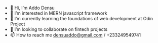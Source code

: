 - 👋 Hi, I’m Addo Densu
- 👀 I’m interested in MERN javascript framework
- 🌱 I’m currently learning the foundations of web development at Odin Project
- 💞️ I’m looking to collaborate on fintech projects
- 📫 How to reach me densuaddo@gmail.com / +233249549741

<!---
coolio94/coolio94 is a ✨ special ✨ repository because its `README.md` (this file) appears on your GitHub profile.
You can click the Preview link to take a look at your changes.
--->
